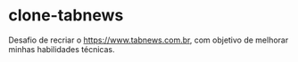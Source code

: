 # clone-tabnews
Desafio de recriar o https://www.tabnews.com.br, com objetivo de melhorar minhas habilidades técnicas.
